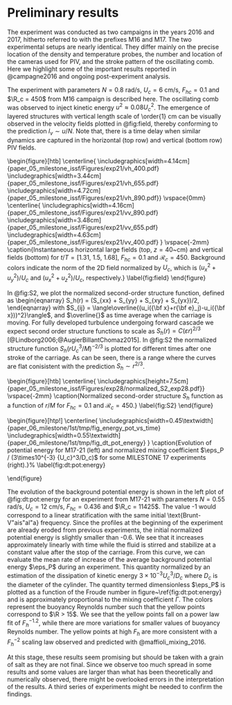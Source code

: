 # Preliminary results

The experiment was conducted as two campaigns in the years 2016 and 2017,
hitherto referred to with the prefixes M16 and M17.
The two experimental setups are nearly identical. They differ mainly on the
precise location of the density and temperature probes, the number and
location of the cameras used for PIV, and the stroke pattern of the oscillating
comb.
Here we highlight some of the important results reported in @campagne2016 and
ongoing post-experiment analysis.

The experiment with parameters $N = 0.8$ rad/s, $U_c = 6$ cm/s, $F_{hc} = 0.1$
and $\R_c = 450$ from M16 campaign is described here. The oscillating comb was
observed to inject kinetic energy $u^2 \approx 0.08 U_c^2$. The emergence of
layered structures with vertical length scale of \order{1} cm can be visually
observed in the velocity fields plotted in @fig:field, thereby conforming to
the prediction $l_v \sim u / N$. Note that, there is a time delay when similar
dynamics are captured in the horizontal (top row) and vertical (bottom row) PIV
fields.

\begin{figure}[htb]
\centerline{
\includegraphics[width=4.14cm]{paper_05_milestone_issf/Figures/exp21/vh_400.pdf}
\includegraphics[width=3.44cm]{paper_05_milestone_issf/Figures/exp21/vh_655.pdf}
\includegraphics[width=4.72cm]{paper_05_milestone_issf/Figures/exp21/vh_890.pdf}}
\vspace{0mm}
\centerline{
\includegraphics[width=4.16cm]{paper_05_milestone_issf/Figures/exp21/vv_890.pdf}
\includegraphics[width=3.48cm]{paper_05_milestone_issf/Figures/exp21/vv_655.pdf}
\includegraphics[width=4.63cm]{paper_05_milestone_issf/Figures/exp21/vv_400.pdf}
}
\vspace{-2mm}
\caption{Instantaneous horizontal large fields (top, $z=40$~cm) and vertical
fields (bottom) for $t/T = [1.31,~1.5,~1.68]$, $F_{hc} = 0.1$ and
$\mathcal{R}_c=450$. Background colors indicate the norm of the 2D field
normalized by $U_c$, which is $(u_x^2 + u_y^2)/U_c$ and $(u_x^2 + u_z^2)/U_c$,
respectively.}
\label{fig:field}
\end{figure}

In @fig:S2, we plot the normalized second-order structure function,
defined as
\begin{eqnarray}
S_h(r) = (S_{xx} + S_{yy} + S_{xy} + S_{yx})/2,
\end{eqnarray}
with $S_{ij} = \langle\overline{(u_i({\bf x}+r{\bf e}_j)-u_i({\bf
x}))^2}\rangle$, and $\overline{}$ as time average when the carriage is moving.
For fully developed turbulence undergoing forward cascade we expect second
order structure functions to scale as  $S_h(r) = C (\varepsilon r)^{2/3}$
[@Lindborg2006;@AugierBillantChomaz2015]. In @fig:S2
the normalized structure function $S_h(rU_c^3/M)^{-2/3}$ is plotted for
different times after one stroke of the carriage. As can be seen, there is a
range where the curves are flat conisistent with the prediction $S_h \sim
r^{2/3}$.

\begin{figure}[htb]
\centerline{
\includegraphics[height=7.5cm]{paper_05_milestone_issf/Figures/exp28/normalized_S2_exp28.pdf}}
\vspace{-2mm}
\caption{Normalized second-order structure $S_h$ function as a function of
$r/M$ for $F_{hc} = 0.1$ and $\mathcal{R}_c=450$.}
\label{fig:S2}
\end{figure}


\begin{figure}[htp!]
\centerline{
\includegraphics[width=0.45\textwidth]{paper_06_milestone/1st/tmp/fig_energy_pot_vs_time}
\includegraphics[width=0.55\textwidth]{paper_06_milestone/1st/tmp/fig_dt_pot_energy}
}
\caption{Evolution of potential energy for M17-21 (left) and normalized mixing
coefficient $\eps_P / (3\times10^{-3} {U_c}^3/D_c)$ for some MILESTONE 17
experiments (right).}%
\label{fig:dt:pot:energy}

\end{figure}

The evolution of the background potential energy is shown in the left plot of
@fig:dt:pot:energy for an experiment from M17-21 with parameters $N = 0.55$
rad/s, $U_c = 12$ cm/s, $F_{hc} = 0.436$ and $\R_c = 11425$.  The value
-1 would correspond to a linear stratification with the same initial
\text{Brunt-V\"ais\"al\"a} frequency. Since the profiles at the beginning of the
experiment are already eroded from previous experiments, the initial normalized
potential energy is slightly smaller than -0.6. We see that it increases
approximately linearly with time while the fluid is stirred and stabilize at a
constant value after the stop of the carriage. From this curve, we can evaluate
the mean rate of increase of the average background potential energy
$\eps_P$ during an experiment.
This quantity normalized by an estimation of the dissipation of kinetic energy
$3\times10^{-3} {U_c}^3/D_c$ where $D_c$ is the diameter of the cylinder.
The quantity termed dimensionless $\eps_P$ is plotted as a function of the Froude number
in figure~\ref{fig:dt:pot:energy} and is approximately proportional to the
mixing coefficient $\Gamma$. The colors represent the buoyancy Reynolds number
such that the yellow points correspond to $\R > 15$. We see that the yellow
points fall on a power law fit of $F_h^{-1.2}$, while there are more variations
for smaller values of buoyancy Reynolds number. The yellow points at high
$F_h$ are more consistent with a ${F_h}^{-2}$ scaling law observed and
predicted with @maffioli_mixing_2016.

At this stage, these results seem promising but should be taken with a grain of
salt as they are not final. Since we observe too much spread in some results
and some values are larger than what has been theoretically and numerically
observed, there might be overlooked errors in the interpretation of the
results. A third series of experiments might be needed to confirm the findings.
